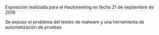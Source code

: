 Exposición realizada para el Hackmeeting en fecha 21 de septiembre de 2019

Se expuso el problema del testeo de malware y una herramienta de automatización de pruebas
